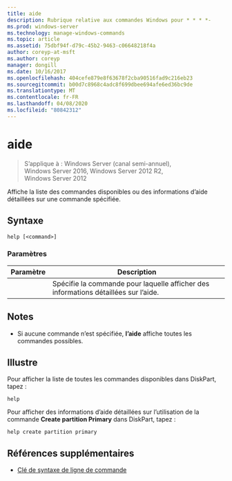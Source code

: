 ```yaml
---
title: aide
description: Rubrique relative aux commandes Windows pour * * * *-
ms.prod: windows-server
ms.technology: manage-windows-commands
ms.topic: article
ms.assetid: 75dbf94f-d79c-45b2-9463-c06648218f4a
author: coreyp-at-msft
ms.author: coreyp
manager: dongill
ms.date: 10/16/2017
ms.openlocfilehash: 404cefe879e8f63678f2cba90516fad9c216eb23
ms.sourcegitcommit: b00d7c8968c4adc8f699dbee694afe6ed36bc9de
ms.translationtype: MT
ms.contentlocale: fr-FR
ms.lasthandoff: 04/08/2020
ms.locfileid: "80842312"
---
```

# <a name="help"></a>aide

>S’applique à : Windows Server (canal semi-annuel), Windows Server 2016, Windows Server 2012 R2, Windows Server 2012

Affiche la liste des commandes disponibles ou des informations d’aide détaillées sur une commande spécifiée.  
  
  
  
## <a name="syntax"></a>Syntaxe  
  
```  
help [<command>]  
```  
  
### <a name="parameters"></a>Paramètres  
  
| Paramètre |                              Description                              |
|-----------|-----------------------------------------------------------------------|
| <command> | Spécifie la commande pour laquelle afficher des informations détaillées sur l’aide. |
  
## <a name="remarks"></a>Notes  
  
-   Si aucune commande n’est spécifiée, **l’aide** affiche toutes les commandes possibles.  
  
## <a name="examples"></a><a name=BKMK_examples></a>Illustre  
Pour afficher la liste de toutes les commandes disponibles dans DiskPart, tapez :  
  
```  
help  
```  
  
Pour afficher des informations d’aide détaillées sur l’utilisation de la commande **Create partition Primary** dans DiskPart, tapez :  
  
```  
help create partition primary  
```  
  
## <a name="additional-references"></a>Références supplémentaires  
- [Clé de syntaxe de ligne de commande](command-line-syntax-key.md)  
  

  

